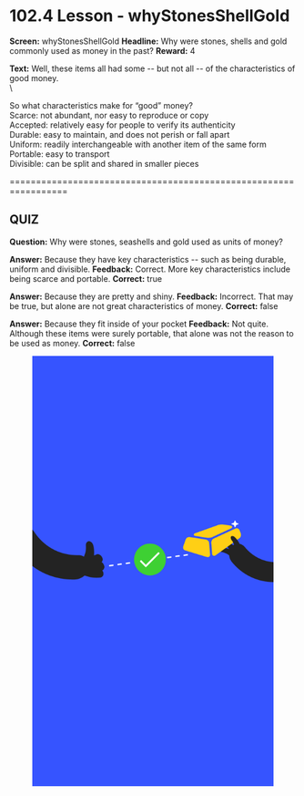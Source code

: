 # 102.4 Lesson - whyStonesShellGold

**Screen:** whyStonesShellGold
**Headline:** Why were stones, shells and gold commonly used as money in the past?
**Reward:** 4

**Text:** Well, these items all had some -- but not all -- of the characteristics of good money.\
\


So what characteristics make for “good” money?\
Scarce: not abundant, nor easy to reproduce or copy\
Accepted: relatively easy for people to verify its authenticity\
Durable: easy to maintain, and does not perish or fall apart\
Uniform: readily interchangeable with another item of the same form\
Portable: easy to transport\
Divisible: can be split and shared in smaller pieces


=================================================================

## QUIZ

**Question:** Why were stones, seashells and gold used as units of money?

**Answer:** Because they have key characteristics -- such as being durable, uniform and divisible.
**Feedback:** Correct. More key characteristics include being scarce and portable.
**Correct:** true

**Answer:** Because they are pretty and shiny.
**Feedback:** Incorrect. That may be true, but alone are not great characteristics of money.
**Correct:** false

**Answer:** Because they fit inside of your pocket
**Feedback:** Not quite. Although these items were surely portable, that alone was not the reason to be used as money.
**Correct:** false


<figure><img src="../.gitbook/assets/image (13).png" alt=""><figcaption></figcaption></figure>

